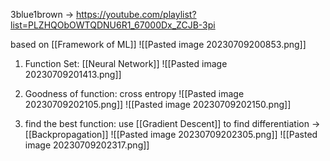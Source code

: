 3blue1brown -> https://youtube.com/playlist?list=PLZHQObOWTQDNU6R1_67000Dx_ZCJB-3pi


based on [[Framework of ML]]
![[Pasted image 20230709200853.png]]
1. Function Set: [[Neural Network]]
![[Pasted image 20230709201413.png]]

2. Goodness of function: cross entropy
![[Pasted image 20230709202105.png]]
![[Pasted image 20230709202150.png]]

3. find the best function: use [[Gradient Descent]]
to find differentiation -> [[Backpropagation]]
![[Pasted image 20230709202305.png]]
![[Pasted image 20230709202317.png]]